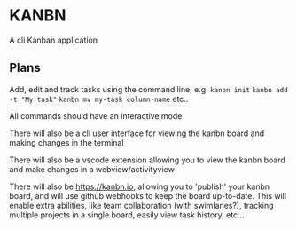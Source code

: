 # KANBN

A cli Kanban application

## Plans

Add, edit and track tasks using the command line, e.g:
`kanbn init`
`kanbn add -t "My task"`
`kanbn mv my-task column-name`
etc..

All commands should have an interactive mode

There will also be a cli user interface for viewing the kanbn board and making changes in the terminal

There will also be a vscode extension allowing you to view the kanbn board and make changes in a webview/activityview

There will also be https://kanbn.io, allowing you to 'publish' your kanbn board, and will use github webhooks to keep the board up-to-date. This will enable extra abilities, like team collaboration (with swimlanes?), tracking multiple projects in a single board, easily view task history, etc...
